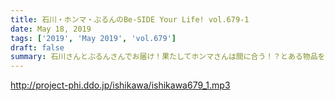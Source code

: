 ```yaml
---
title: 石川・ホンマ・ぶるんのBe-SIDE Your Life! vol.679-1
date: May 18, 2019
tags: ['2019', 'May 2019', 'vol.679']
draft: false
summary: 石川さんとぶるんさんでお届け！果たしてホンマさんは間に合う！？とある物品をめぐってハプニング。MIURA
---
```


http://project-phi.ddo.jp/ishikawa/ishikawa679_1.mp3
